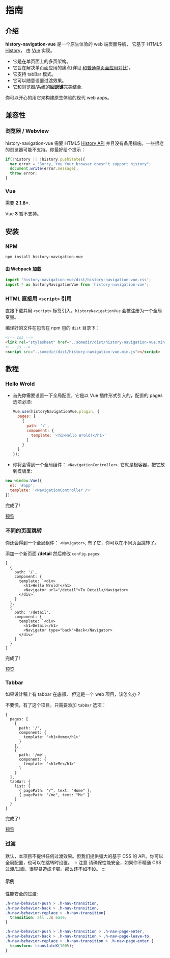 # 指南
## 介绍
<!-- a native-like **Navigation** for web apps. -->
<!-- **history-navigation-vue** is A native-like **Navigation** for Web apps. It base on HTML5 [History](https://developer.mozilla.org/en-US/docs/Web/API/History) and implemented by [Vue](https://vuejs.org/). It is a multi-page **architecture** in the single-page, which can be perfectly combined with the system/browser **back button**, you can happily use it to build modern web apps with a native experience. -->

**history-navigation-vue** 是一个原生体验的 web 端页面导航， 它基于 HTML5 [History](https://developer.mozilla.org/en-US/docs/Web/API/History)， 由 [Vue](https://vuejs.org/) 实现。
- 它是在单页面上的多页架构。
- 它旨在解决单页面应用的痛点(详见 [和普通单页面应用对比](/zh/#index-compared))。
- 它支持 tabBar 模式。
- 它可以随意设置过渡效果。
- 它和浏览器/系统的**回退键**完美结合. 

你可以开心的用它来构建原生体验的现代 web apps。

## 兼容性
### 浏览器 / Webview
history-navigation-vue 需要 HTML5 [History API](https://developer.mozilla.org/en-US/docs/Web/API/History) 并且没有备用措施。一些很老的浏览器可能不支持。你最好给个提示：
```js
if(!history || !history.pushState){
  var error = "Sorry, You Your browser doesn't support history";
  document.write(error.message);
  throw error;
}
```
### Vue
需要 **2.1.8+**. 

Vue **3** 暂不支持。
## 安装
### NPM
```shell
npm install history-navigation-vue
```
#### 由 Webpack 加载
```js
import 'history-navigation-vue/dist/history-navigation-vue.css';
import * as historyNavigationVue from 'history-navigation-vue';
```
### HTML 直接用 `<script>` 引用
直接下载并用 `<script>` 标签引入，`historyNavigationVue` 会被注册为一个全局变量。

编译好的文件在包含在 npm 包的 `dist` 目录下：
```html
<!-- css -->
<link rel="stylesheet" href="..somedir/dist/history-navigation-vue.min.css" />
<!-- js -->
<script src="..somedir/dist/history-navigation-vue.min.js"></script>
```

## 教程
### Hello Wrold
- 首先你需要设置一下全局配置，它是以 Vue 插件形式引入的，配置的 pages 选项必须:
  ```js
  Vue.use(historyNavigationVue.plugin, {
    pages: [
      {
        path: '/',
        component: {
          template: '<h1>Hello Wrold!</h1>'
        }
      }
    ]
  });
  ```
- 你将会得到一个全局组件： `<NavigationController>`. 它就是根容器，把它放到模版里:
```js
new window.Vue({
  el: '#app',
  template: '<NavigationController />'
});
```
完成了! 

<!-- Example: [Source](https://github.com/hezedu/history-navigation-vue/tree/main/docs/examples/hello-world.html)  -->
[预览](https://hezedu.github.io/history-navigation-vue/examples/hello-world.html) 
<!-- [Go here to see Simple Single HTML Example](/examples.html#hello-world) -->

### 不同的页面跳转
你还会得到一个全局组件： `<Navigator>`, 有了它，你可以在不同页面跳转了。

添加一个新页面 **/detail** 然后修改 `config.pages`:

```js{7,16}
[
  {
    path: '/',
    component: {
      template: `<div>
        <h1>Hello Wrold!</h1>
        <Navigator url="/detail">To Detail</Navigator>
      </div>`
    }
  },
  {
    path: '/detail',
    component: {
      template: `<div>
        <h1>Detail</h1>
        <Navigator type="back">Back</Navigator>
      </div>`
    }
  }
]
```
完成了! 

[预览](https://hezedu.github.io/history-navigation-vue/examples/two-pages.html)


### Tabbar
如果设计稿上有 tabbar 在底部， 但这是一个 web 项目，该怎么办？

不要慌，有了这个项目，只需要添加 `tabBar` 选项：
```js{16-21}
{
  pages: [
    {
      path: '/',
      component: {
        template: '<h1>Home</h1>'
      }
    },
    {
      path: '/me',
      component: {
        template: '<h1>Me</h1>'
      }
    }
  ],
  tabBar: {
    list: [
      { pagePath: "/", text: "Home" },
      { pagePath: "/me", text: "Me" }
    ]
  }
}
```
完成了! 

<!-- simple single HTML Example -->
<!-- [Source](https://github.com/hezedu/history-navigation-vue/tree/main/docs/examples/tabbar.html) -->
[预览](https://hezedu.github.io/history-navigation-vue/examples/tabbar.html)


### 过渡
默认，本项目不提供任何过渡效果。但我们提供强大的基于 CSS 的 API。你可以全局配置，也可以在跳转时设置。
::: 注意
请确保性能安全，如果你不精通 CSS 过渡/过画，很容易造成卡顿。那么还不如不设。
:::

#### 示例
性能安全的过渡:
```css
.h-nav-behavior-push > .h-nav-transition,
.h-nav-behavior-back > .h-nav-transition,
.h-nav-behavior-replace > .h-nav-transition{
  transition: all .3s ease;
}

.h-nav-behavior-push > .h-nav-transition > .h-nav-page-enter,
.h-nav-behavior-back > .h-nav-transition > .h-nav-page-leave-to,
.h-nav-behavior-replace > .h-nav-transition > .h-nav-page-enter {
  transform: translateX(100%);
}
```